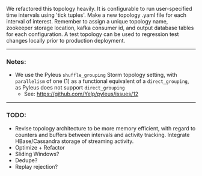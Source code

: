We refactored this topology heavily. It is configurable to run user-specified time intervals using 'tick tuples'. Make a new topology .yaml file for each interval of interest. Remember to assign a unique topology name, zookeeper storage location, kafka consumer id, and output database tables for each configuration. A test topology can be used to regression test changes locally prior to production deployment.

***
### Notes:
- We use the Pyleus `shuffle_grouping` Storm topology setting, with `parallelism` of one (1) as a functional equivalent of a `direct_grouping`, as Pyleus does not support `direct_grouping`
  - See: https://github.com/Yelp/pyleus/issues/12

***

### TODO:
- Revise topology architecture to be more memory efficient, with regard to counters and buffers between intervals and activity tracking. Integrate HBase/Cassandra storage of streaming activity.
- Optimize + Refactor
- Sliding Windows?
- Dedupe?
- Replay rejection?
